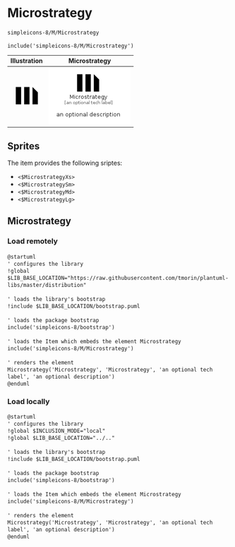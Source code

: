 # Microstrategy


```text
simpleicons-8/M/Microstrategy
```

```text
include('simpleicons-8/M/Microstrategy')
```



| Illustration | Microstrategy |
| :---: | :---: |
| ![illustration for Illustration](../../simpleicons-8/M/Microstrategy.png) | ![illustration for Microstrategy](../../simpleicons-8/M/Microstrategy.Local.png) |



## Sprites
The item provides the following sriptes:

- `<$MicrostrategyXs>`
- `<$MicrostrategySm>`
- `<$MicrostrategyMd>`
- `<$MicrostrategyLg>`





## Microstrategy

### Load remotely
```plantuml
@startuml
' configures the library
!global $LIB_BASE_LOCATION="https://raw.githubusercontent.com/tmorin/plantuml-libs/master/distribution"

' loads the library's bootstrap
!include $LIB_BASE_LOCATION/bootstrap.puml

' loads the package bootstrap
include('simpleicons-8/bootstrap')

' loads the Item which embeds the element Microstrategy
include('simpleicons-8/M/Microstrategy')

' renders the element
Microstrategy('Microstrategy', 'Microstrategy', 'an optional tech label', 'an optional description')
@enduml
```

### Load locally
```plantuml
@startuml
' configures the library
!global $INCLUSION_MODE="local"
!global $LIB_BASE_LOCATION="../.."

' loads the library's bootstrap
!include $LIB_BASE_LOCATION/bootstrap.puml

' loads the package bootstrap
include('simpleicons-8/bootstrap')

' loads the Item which embeds the element Microstrategy
include('simpleicons-8/M/Microstrategy')

' renders the element
Microstrategy('Microstrategy', 'Microstrategy', 'an optional tech label', 'an optional description')
@enduml
```

